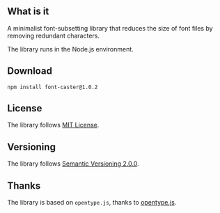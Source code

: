 ## What is it

A minimalist font-subsetting library that reduces the size of font files by removing redundant characters.

The library runs in the Node.js environment.

## Download

```
npm install font-caster@1.0.2
```

## License

The library follows [MIT License](https://github.com/jynxio/font-caster/blob/main/LICENSE).

## Versioning

The library follows [Semantic Versioning 2.0.0](https://semver.org/).

## Thanks

The library is based on `opentype.js`, thanks to [opentype.js](https://github.com/opentypejs/opentype.js).